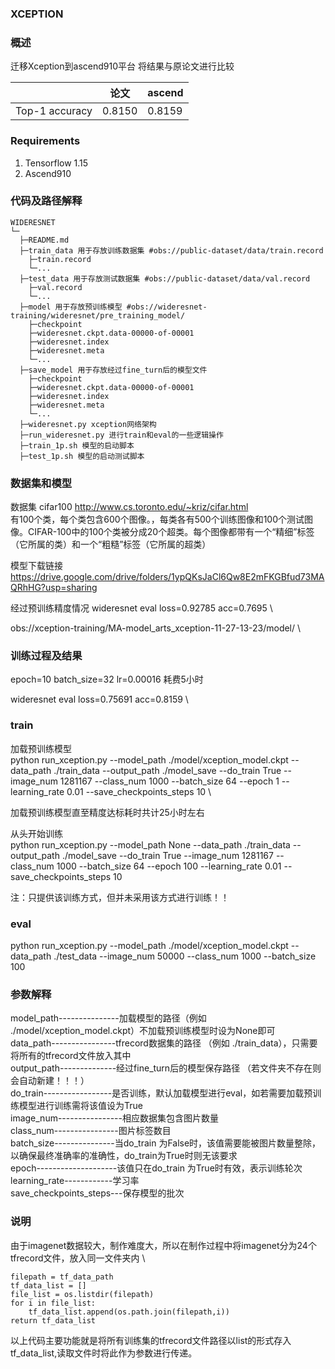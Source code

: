 ###   **XCEPTION** 


###   **概述** 

迁移Xception到ascend910平台
将结果与原论文进行比较

 |                | 论文   | ascend |
|----------------|------|--------|
| Top-1 accuracy | 0.8150 | 0.8159 |

###  Requirements

1. Tensorflow 1.15
2. Ascend910

###   **代码及路径解释** 



```
WIDERESNET
└─ 
  ├─README.md
  ├─train_data 用于存放训练数据集 #obs://public-dataset/data/train.record 
  	├─train.record
  	└─...
  ├─test_data 用于存放测试数据集 #obs://public-dataset/data/val.record
  	├─val.record  
  	└─...
  ├─model 用于存放预训练模型 #obs://wideresnet-training/wideresnet/pre_training_model/
  	├─checkpoint
  	├─wideresnet.ckpt.data-00000-of-00001
  	├─wideresnet.index
  	├─wideresnet.meta
  	└─...
  ├─save_model 用于存放经过fine_turn后的模型文件
  	├─checkpoint
  	├─wideresnet.ckpt.data-00000-of-00001
  	├─wideresnet.index
  	├─wideresnet.meta
  	└─...
  ├─wideresnet.py xception网络架构
  ├─run_wideresnet.py 进行train和eval的一些逻辑操作
  ├─train_1p.sh 模型的启动脚本
  ├─test_1p.sh 模型的启动测试脚本
```
###   **数据集和模型** 

数据集 cifar100
http://www.cs.toronto.edu/~kriz/cifar.html \
有100个类，每个类包含600个图像。，每类各有500个训练图像和100个测试图像。CIFAR-100中的100个类被分成20个超类。每个图像都带有一个“精细”标签（它所属的类）和一个“粗糙”标签（它所属的超类）


模型下载链接
https://drive.google.com/drive/folders/1ypQKsJaCl6Qw8E2mFKGBfud73MAQRhHG?usp=sharing

经过预训练精度情况 
wideresnet eval  loss=0.92785   acc=0.7695  \

obs://xception-training/MA-model_arts_xception-11-27-13-23/model/ \

### 训练过程及结果
epoch=10
batch_size=32
lr=0.00016
耗费5小时

wideresnet eval  loss=0.75691   acc=0.8159 \



###   **train** 
加载预训练模型 \
python    run_xception.py  --model_path ./model/xception_model.ckpt  --data_path ./train_data  --output_path  ./model_save  --do_train True  --image_num  1281167 --class_num  1000  --batch_size  64  --epoch  1 --learning_rate  0.01   --save_checkpoints_steps  10 \

加载预训练模型直至精度达标耗时共计25小时左右


从头开始训练 \
python    run_xception.py  --model_path None  --data_path ./train_data  --output_path  ./model_save  --do_train True  --image_num  1281167 --class_num  1000  --batch_size  64  --epoch  100 --learning_rate  0.01   --save_checkpoints_steps  10

注：只提供该训练方式，但并未采用该方式进行训练！！

###  **eval** 

python    run_xception.py  --model_path ./model/xception_model.ckpt  --data_path ./test_data    --image_num  50000 --class_num  1000  --batch_size  100  
     
###  **参数解释**  
 

 model_path---------------加载模型的路径（例如 ./model/xception_model.ckpt）不加载预训练模型时设为None即可  
 data_path----------------tfrecord数据集的路径 （例如 ./train_data），只需要将所有的tfrecord文件放入其中 \
 output_path--------------经过fine_turn后的模型保存路径 （若文件夹不存在则会自动新建！！！）\
 do_train-----------------是否训练，默认加载模型进行eval，如若需要加载预训练模型进行训练需将该值设为True\
 image_num----------------相应数据集包含图片数量\
 class_num----------------图片标签数目\
 batch_size---------------当do_train 为False时，该值需要能被图片数量整除，以确保最终准确率的准确性，do_train为True时则无该要求\
 epoch--------------------该值只在do_train 为True时有效，表示训练轮次\
 learning_rate------------学习率\
 save_checkpoints_steps---保存模型的批次

### 说明
由于imagenet数据较大，制作难度大，所以在制作过程中将imagenet分为24个tfrecord文件，放入同一文件夹内 \

	filepath = tf_data_path 
	tf_data_list = [] 
	file_list = os.listdir(filepath) 
	for i in file_list: 
		tf_data_list.append(os.path.join(filepath,i)) 
	return tf_data_list  
以上代码主要功能就是将所有训练集的tfrecord文件路径以list的形式存入tf_data_list,读取文件时将此作为参数进行传递。